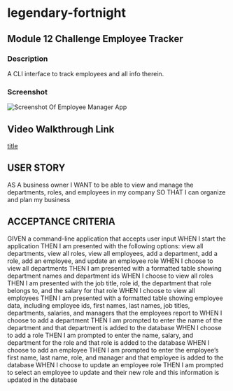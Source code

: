 # legendary-fortnight

## **Module 12 Challenge Employee Tracker**

### **Description**

A CLI interface to track employees and all info therein.

### Screenshot
![Screenshot Of Employee Manager App](https://user-images.githubusercontent.com/71949043/120944329-c2551400-c6e8-11eb-8e22-b1bead87605a.png)


## Video Walkthrough Link

[title](https://drive.google.com/file/d/19cMRyjAwNDKI0OyHhbbwXUHspOpjEMBi/view?usp=sharing)

## USER STORY

AS A business owner
I WANT to be able to view and manage the departments, roles, and employees in my company
SO THAT I can organize and plan my business

## ACCEPTANCE CRITERIA

GIVEN a command-line application that accepts user input
WHEN I start the application
THEN I am presented with the following options: view all departments, view all roles, view all employees, add a department, add a role, add an employee, and update an employee role
WHEN I choose to view all departments
THEN I am presented with a formatted table showing department names and department ids
WHEN I choose to view all roles
THEN I am presented with the job title, role id, the department that role belongs to, and the salary for that role
WHEN I choose to view all employees
THEN I am presented with a formatted table showing employee data, including employee ids, first names, last names, job titles, departments, salaries, and managers that the employees report to
WHEN I choose to add a department
THEN I am prompted to enter the name of the department and that department is added to the database
WHEN I choose to add a role
THEN I am prompted to enter the name, salary, and department for the role and that role is added to the database
WHEN I choose to add an employee
THEN I am prompted to enter the employee’s first name, last name, role, and manager and that employee is added to the database
WHEN I choose to update an employee role
THEN I am prompted to select an employee to update and their new role and this information is updated in the database
